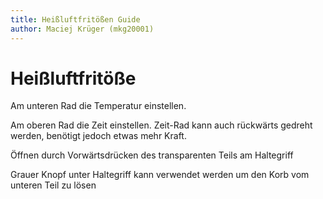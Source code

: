 ```yaml
---
title: Heißluftfritößen Guide
author: Maciej Krüger (mkg20001)
---
```


# Heißluftfritöße

Am unteren Rad die Temperatur einstellen.

Am oberen Rad die Zeit einstellen. Zeit-Rad kann auch rückwärts gedreht werden, benötigt jedoch etwas mehr Kraft.

Öffnen durch Vorwärtsdrücken des transparenten Teils am Haltegriff

Grauer Knopf unter Haltegriff kann verwendet werden um den Korb vom unteren Teil zu lösen
